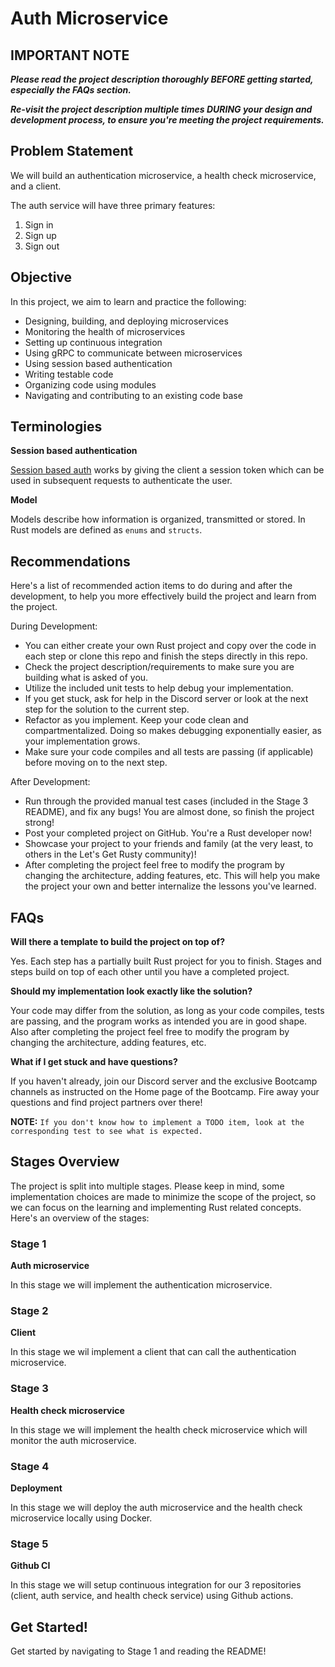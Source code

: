 # Auth Microservice

## IMPORTANT NOTE

___Please read the project description thoroughly BEFORE getting started, especially the FAQs section.___

___Re-visit the project description multiple times DURING your design and development process, to ensure you're meeting the project requirements.___

## Problem Statement
We will build an authentication microservice, a health check microservice, and a client.

The auth service will have three primary features:
1. Sign in
2. Sign up
3. Sign out

<!-- ![api-gif](./api.gif) -->

## Objective
In this project, we aim to learn and practice the following:
* Designing, building, and deploying microservices
* Monitoring the health of microservices
* Setting up continuous integration
* Using gRPC to communicate between microservices
* Using session based authentication
* Writing testable code
* Organizing code using modules
* Navigating and contributing to an existing code base

## Terminologies

__Session based authentication__

[Session based auth](https://www.geeksforgeeks.org/session-vs-token-based-authentication/) works by giving the client a session token which can be used in subsequent requests to authenticate the user.

__Model__

Models describe how information is organized, transmitted or stored. In Rust models are defined as `enums` and `structs`.

## Recommendations
Here's a list of recommended action items to do during and after the development, to help you more effectively build the project and learn from the project.

During Development:
* You can either create your own Rust project and copy over the code in each step or clone this repo and finish the steps directly in this repo. 
* Check the project description/requirements to make sure you are building what is asked of you.
* Utilize the included unit tests to help debug your implementation.
* If you get stuck, ask for help in the Discord server or look at the next step for the solution to the current step.
* Refactor as you implement. Keep your code clean and compartmentalized. Doing so makes debugging exponentially easier, as your implementation grows.
* Make sure your code compiles and all tests are passing (if applicable) before moving on to the next step.

After Development:
* Run through the provided manual test cases (included in the Stage 3 README), and fix any bugs! You are almost done, so finish the project strong!
* Post your completed project on GitHub. You're a Rust developer now!
* Showcase your project to your friends and family (at the very least, to others in the Let's Get Rusty community)!
* After completing the project feel free to modify the program by changing the architecture, adding features, etc. This will help you make the project your own and better internalize the lessons you've learned.

## FAQs

__Will there a template to build the project on top of?__

Yes. Each step has a partially built Rust project for you to finish. Stages and steps build on top of each other until you have a completed project.

__Should my implementation look exactly like the solution?__

Your code may differ from the solution, as long as your code compiles, tests are passing, and the program works as intended you are in good shape. Also after completing the project feel free to modify the program by changing the architecture, adding features, etc.

__What if I get stuck and have questions?__

If you haven't already, join our Discord server and the exclusive Bootcamp channels as instructed on the Home page of the Bootcamp. Fire away your questions and find project partners over there!

__NOTE:__ `If you don't know how to implement a TODO item, look at the corresponding test to see what is expected.`

## Stages Overview
The project is split into multiple stages. Please keep in mind, some implementation choices are made to minimize the scope of the project, so we can focus on the learning and implementing Rust related concepts. Here's an overview of the stages:

### Stage 1

__Auth microservice__

In this stage we will implement the authentication microservice.

### Stage 2

__Client__

In this stage we wil implement a client that can call the authentication microservice.

### Stage 3

__Health check microservice__

In this stage we will implement the health check microservice which will monitor the auth microservice.

### Stage 4

__Deployment__

In this stage we will deploy the auth microservice and the health check microservice locally using Docker.

### Stage 5

__Github CI__

In this stage we will setup continuous integration for our 3 repositories (client, auth service, and health check service) using Github actions.

## Get Started!

Get started by navigating to Stage 1 and reading the README!